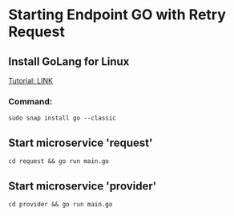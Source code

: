 # Starting Endpoint GO with Retry Request

## Install GoLang for Linux

[Tutorial: LINK]('https://www.cyberciti.biz/faq/how-to-install-gol-ang-on-ubuntu-linux/')

### Command:

```
sudo snap install go --classic
```

## Start microservice 'request'

```
cd request && go run main.go
```

## Start microservice 'provider'

```
cd provider && go run main.go
```
